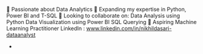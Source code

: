 👀 Passionate about Data Analytics
🌱 Expanding my expertise in Python, Power BI and T-SQL
💞️ Looking to collaborate on:
    Data Analysis using Python
    Data Visualization using Power BI
    SQL Querying
🚀 Aspiring Machine Learning Practitioner 
 LinkedIn : www.linkedin.com/in/nikhildasari-dataanalyst


- 

<!---
NikhilDasari076/NikhilDasari076 is a ✨ special ✨ repository because its `README.md` (this file) appears on your GitHub profile.
You can click the Preview link to take a look at your changes.
--->

